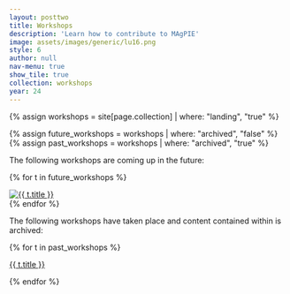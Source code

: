 ```yaml
---
layout: posttwo 
title: Workshops
description: 'Learn how to contribute to MAgPIE'
image: assets/images/generic/lu16.png
style: 6
author: null
nav-menu: true
show_tile: true
collection: workshops
year: 24
---
```




{% assign workshops = site[page.collection] | where: "landing", "true" %}

{% assign future_workshops = workshops | where:  "archived", "false" %}
{% assign past_workshops = workshops | where:  "archived", "true" %}

<p>
The following workshops are coming up in the future:




{% for t in future_workshops %}
<section>
		<a href="{{t.url}}" target = "{{ page.button_target }}" class="button">
			<img src="{{t.image}}" alt="{{ t.title }}" data-position="center center" />
		</a>
</section>
{% endfor %}
</p>

<p>
The following workshops have taken place and content contained within is archived:

</p>

{% for t in past_workshops %}
<section>
		<p>
		<a href="{{t.url}}" target = "{{ page.button_target }}" class="button">
        {{ t.title }}
		</a>
		</p>
</section>
{% endfor %}

